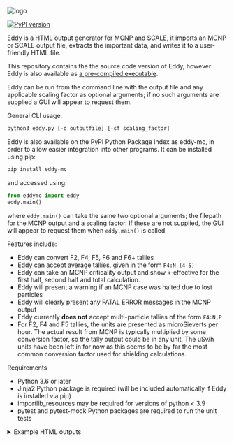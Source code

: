 ![logo](https://cerberusnuclear.com/wp-content/uploads/2020/10/EddyLinkedin.jpg)


[![PyPI version](https://badge.fury.io/py/eddy-mc.svg)](https://badge.fury.io/py/eddy-mc)

Eddy is a HTML output generator for MCNP and SCALE, it imports an MCNP or SCALE output file, extracts the important data, and writes it to a user-friendly HTML file.

This repository contains the the source code version of Eddy, however Eddy is also available as [a pre-compiled executable](https://github.com/Cerberus-Nuclear/Eddy).

Eddy can be run from the command line with the output file and any applicable scaling factor as optional arguments; if no such arguments are supplied a GUI will appear to request them.

General CLI usage:

```bash
python3 eddy.py [-o outputfile] [-sf scaling_factor]
```

Eddy is also available on the PyPI Python Package index as eddy-mc, in order to allow easier integration into other programs. It can be installed using pip:

```bash
pip install eddy-mc
```

and accessed using:

```python
from eddymc import eddy
eddy.main()
```

where `eddy.main()` can take the same two optional arguments; the filepath for the MCNP output and a scaling factor. If these are not supplied, the GUI will appear to request them when `eddy.main()` is called.

Features include:
- Eddy can convert F2, F4, F5, F6 and F6+ tallies
- Eddy can accept average tallies, given in the form `F4:N (4 5)`
- Eddy can take an MCNP criticality output and show k-effective for the 
first half, second half and total calculation.
- Eddy will present a warning if an MCNP case was halted due to lost particles
- Eddy will clearly present any FATAL ERROR messages in the MCNP output
- Eddy currently **does not** accept multi-particle tallies of the form `F4:N,P`
- For F2, F4 and F5 tallies, the units are presented as microSieverts per hour.
  The actual result from MCNP is typically multiplied by some conversion factor, so the
  tally output could be in any unit. The uSv/h units have been left in for now as this
  seems to be by far the most common conversion factor used for shielding calculations. 

Requirements

- Python 3.6 or later
- Jinja2 Python package is required (will be included automatically if Eddy is installed via pip)
- importlib_resources may be required for versions of python < 3.9
- pytest and pytest-mock Python packages are required to run the unit tests

<details>
  <summary>Example HTML outputs</summary>
  <img src="https://cerberusnuclear.com/wp-content/uploads/2020/10/eddy-screen-shot-2.jpg" name="image-name">
  <img src="https://cerberusnuclear.com/wp-content/uploads/2020/10/Results_Summary-1.jpg" name="image-name">
  <img src="https://cerberusnuclear.com/wp-content/uploads/2020/10/Results_Stats-1.jpg" name="image-name">
  <img src="https://cerberusnuclear.com/wp-content/uploads/2020/10/WarningsComments.jpg" name="image-name">
  <img src="https://cerberusnuclear.com/wp-content/uploads/2020/10/particles-1.jpg" name="image-name">
</details>
